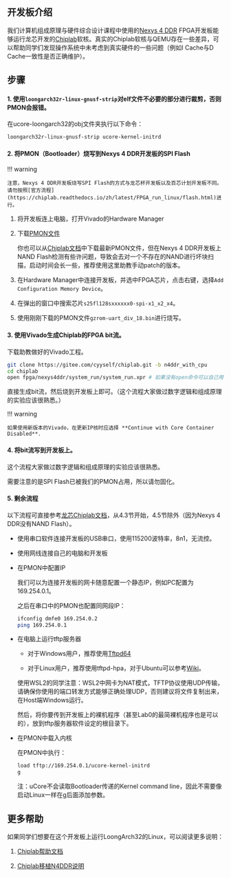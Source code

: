 ## 开发板介绍

我们计算机组成原理与硬件综合设计课程中使用的[Nexys 4 DDR](https://digilent.com/reference/programmable-logic/nexys-4-ddr/start) FPGA开发板能够运行龙芯开发的[Chiplab](https://gitee.com/loongson-edu/chiplab)软核。真实的Chiplab软核与QEMU存在一些差异，可以帮助同学们发现操作系统中未考虑到真实硬件的一些问题（例如I Cache与D Cache一致性是否正确维护）。

## 步骤

#### 1. 使用`loongarch32r-linux-gnusf-strip`对elf文件不必要的部分进行裁剪，否则PMON会报错。

在ucore-loongarch32的obj文件夹执行以下命令：
```bash
loongarch32r-linux-gnusf-strip ucore-kernel-initrd
```

#### 2. 将PMON（Bootloader）烧写到Nexys 4 DDR开发板的SPI Flash

!!! warning

    注意，Nexys 4 DDR开发板烧写SPI Flash的方式与龙芯杯开发板以及百芯计划开发板不同。请勿按照[官方流程](https://chiplab.readthedocs.io/zh/latest/FPGA_run_linux/flash.html)进行。

1. 将开发板连上电脑，打开Vivado的Hardware Manager

2. 下载[PMON文件](../static/gzrom-uart_div_18.bin)

    你也可以从[Chiplab文档](https://gitee.com/loongson-edu/chiplab/blob/chiplab_diff/docs/FPGA_run_linux/linux_run.md)中下载最新PMON文件，但在Nexys 4 DDR开发板上NAND Flash检测有些许问题，导致会去对一个不存在的NAND进行坏块扫描，启动时间会长一些，推荐使用这里助教手动patch的版本。

3. 在Hardware Manager中连接开发板，并选中FPGA芯片，点击右键，选择`Add Configuration Memory Device`。

4. 在弹出的窗口中搜索芯片`s25fl128sxxxxxx0-spi-x1_x2_x4`。

5. 使用刚刚下载的PMON文件`gzrom-uart_div_18.bin`进行烧写。


#### 3. 使用Vivado生成Chiplab的FPGA bit流。

下载助教做好的Vivado工程。

```bash
git clone https://gitee.com/cyyself/chiplab.git -b n4ddr_with_cpu
cd chiplab
open fpga/nexys4ddr/system_run/system_run.xpr # 如果没有open命令可以自己用Vivado打开这个xpr文件
```

直接生成bit流，然后烧到开发板上即可。（这个流程大家做过数字逻辑和组成原理的实验应该很熟悉。）

!!! warning

    如果使用新版本的Vivado，在更新IP核时应选择 **Continue with Core Container Disabled**.

#### 4. 将bit流写到开发板上。

这个流程大家做过数字逻辑和组成原理的实验应该很熟悉。

需要注意的是SPI Flash已被我们的PMON占用，所以请勿固化。

#### 5. 剩余流程

以下流程可直接参考[龙芯Chiplab文档](https://chiplab.readthedocs.io/zh/latest/FPGA_run_linux/linux_run.html#id1)，从4.3节开始，4.5节除外（因为Nexys 4 DDR没有NAND Flash）。

- 使用串口软件连接开发板的USB串口，使用115200波特率，8n1，无流控。
- 使用网线连接自己的电脑和开发板
- 在PMON中配置IP

    我们可以为连接开发板的网卡随意配置一个静态IP，例如PC配置为169.254.0.1。

    之后在串口中的PMON也配置同网段IP：

    ```bash
    ifconfig dmfe0 169.254.0.2
    ping 169.254.0.1
    ```

- 在电脑上运行tftp服务器

    - 对于Windows用户，推荐使用[Tftpd64](https://pjo2.github.io/tftpd64/)

    - 对于Linux用户，推荐使用tftpd-hpa，对于Ubuntu可以参考[Wiki](https://help.ubuntu.com/community/TFTP)。

    使用WSL2的同学注意：WSL2中网卡为NAT模式，TFTP协议使用UDP传输，请确保你使用的端口转发方式能够正确处理UDP，否则建议将文件复制出来，在Host端Windows运行。

    然后，将你要传到开发板上的裸机程序（甚至Lab0的最简裸机程序也是可以的），放到tftp服务器软件设定的根目录下。

- 在PMON中载入内核

    在PMON中执行：
    ```bash
    load tftp://169.254.0.1/ucore-kernel-initrd
    g
    ```
    
    注：uCore不会读取Bootloader传递的Kernel command line，因此不需要像启动Linux一样在g后面添加参数。

## 更多帮助

如果同学们想要在这个开发板上运行LoongArch32的Linux，可以阅读更多说明：

1. [Chiplab帮助文档](https://chiplab.readthedocs.io/)

2. [Chiplab移植N4DDR说明](https://gitee.com/loongson-edu/chiplab/tree/chiplab_diff/fpga/nexys4ddr)